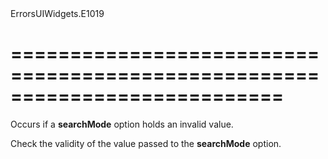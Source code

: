 <!--id-->ErrorsUIWidgets.E1019<!--/id-->
===========================================================================
===========================================================================

<!--shortDescription-->
Occurs if a **searchMode** option holds an invalid value.
<!--/shortDescription-->

<!--fullDescription-->
Check the validity of the value passed to the **searchMode** option.
<!--/fullDescription-->